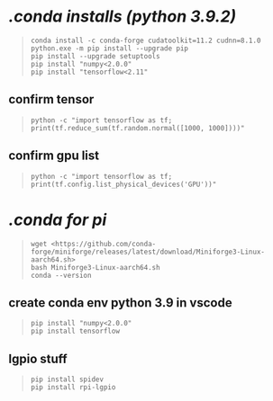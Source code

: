 #  *.conda installs (python 3.9.2)*
>`conda install -c conda-forge cudatoolkit=11.2 cudnn=8.1.0`\
>`python.exe -m pip install --upgrade pip`\
>`pip install --upgrade setuptools`\
>`pip install "numpy<2.0.0"`\
>`pip install "tensorflow<2.11"`

## confirm tensor
>`python -c "import tensorflow as tf; print(tf.reduce_sum(tf.random.normal([1000, 1000])))"`

## confirm gpu list
>`python -c "import tensorflow as tf; print(tf.config.list_physical_devices('GPU'))"`

# *.conda for pi*
>`wget <https://github.com/conda-forge/miniforge/releases/latest/download/Miniforge3-Linux-aarch64.sh>`\
>`bash Miniforge3-Linux-aarch64.sh`\
>`conda --version`
## create conda env python 3.9 in vscode
>`pip install "numpy<2.0.0"`\
>`pip install tensorflow`

## lgpio stuff
>`pip install spidev`\
>`pip install rpi-lgpio`